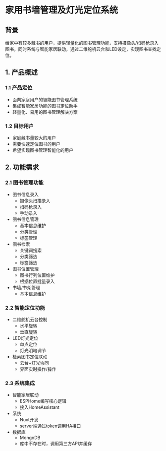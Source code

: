 # 家用书墙管理及灯光定位系统

## 背景

给家中有较多藏书的用户，提供轻量化的图书管理功能，支持摄像头/扫码枪录入图书，同时系统与智能家居联动，通过二维舵机云台和LED设定，实现图书查找定位。

## 1. 产品概述

### 1.1 产品定位

- 面向家庭用户的智能图书管理系统
- 集成智能家居功能的图书定位助手
- 轻量化、易用的图书管理解决方案

### 1.2 目标用户

- 家庭藏书量较大的用户
- 需要快速定位图书的用户
- 希望实现图书管理智能化的用户

## 2. 功能需求

### 2.1 图书管理功能

- 图书信息录入
  - 摄像头扫描录入
  - 扫码枪录入
  - 手动录入
- 图书信息管理
  - 基本信息维护
  - 分类管理
  - 标签管理
- 图书检索
  - 关键词搜索
  - 分类筛选
  - 标签筛选  
- 图书位置管理
  - 图书行列位置维护
  - 根据位置批量录入
- 书墙/书架管理
  - 基本信息维护

### 2.2 智能定位功能

- 二维舵机云台控制
  - 水平旋转
  - 垂直旋转
- LED灯光定位
  - 单点定位
  - 灯光明暗调节
- 检索图书定位联动
  - 云台+灯光协同
  - 界面实时操作/操作

### 2.3 系统集成

- 智能家居联动
  - ESPHome编写核心逻辑
  - 接入HomeAssistant
- 系统
  - Nuxt开发
  - server端通过token调用HA接口
- 数据库
  - MongoDB
  - 库中不存在时，调用第三方API并缓存

